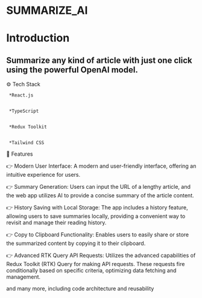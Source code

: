 # SUMMARIZE_AI



<h1>Introduction</h1>
          <h2>Summarize any kind of article with just one click using the powerful OpenAI model.</h2>




⚙️ Tech Stack


     *React.js

     
     *TypeScript


     *Redux Toolkit

     
     *Tailwind CSS






     
🔋 Features


👉 Modern User Interface: A modern and user-friendly interface, offering an intuitive experience for users.

👉 Summary Generation: Users can input the URL of a lengthy article, and the web app utilizes AI to provide a concise summary of the article content.

👉 History Saving with Local Storage: The app includes a history feature, allowing users to save summaries locally, providing a convenient way to revisit and manage their reading history.

👉 Copy to Clipboard Functionality: Enables users to easily share or store the summarized content by copying it to their clipboard.

👉 Advanced RTK Query API Requests: Utilizes the advanced capabilities of Redux Toolkit (RTK) Query for making API requests. These requests fire conditionally based on specific criteria, optimizing data fetching and management.

and many more, including code architecture and reusability
